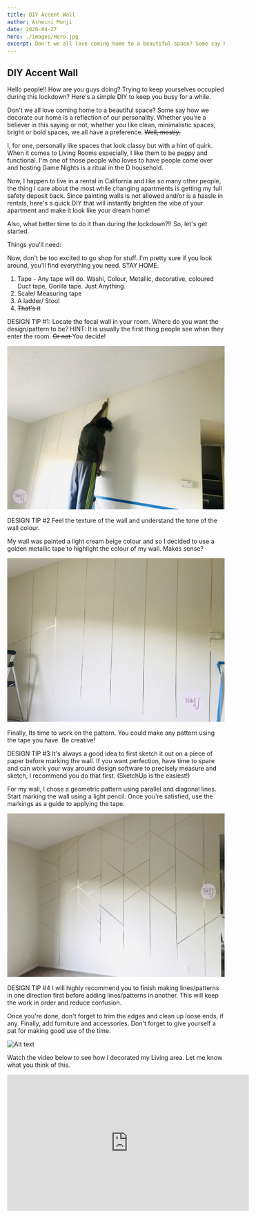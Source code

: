 ```yaml
---
title: DIY Accent Wall
author: Ashwini Munji
date: 2020-04-27
hero: ./images/Hero.jpg
excerpt: Don't we all love coming home to a beautiful space? Some say how we decorate our home is a reflection of our own personality.
---
```


## DIY Accent Wall

Hello people!!
How are you guys doing? Trying to keep yourselves occupied during this lockdown? Here's a simple DIY to keep you busy for a while.

Don't we all love coming home to a beautiful space? Some say how we decorate our home is a reflection of our personality. Whether you're a believer in this saying or not, whether you like clean, minimalistic spaces, bright or bold spaces, we all have a preference. <del>Well, mostly.</del>

I, for one, personally like spaces that look classy but with a hint of quirk. When it comes to Living Rooms especially, I like them to be peppy and functional. I'm one of those people who loves to have people come over and hosting Game Nights is a ritual in the D household. 

Now, I happen to live in a rental in California and like so many other people, the thing I care about the most while changing apartments is getting my full safety deposit back. Since painting walls is not allowed and/or is a hassle in rentals, here's a quick DIY that will instantly brighten the vibe of your apartment and make it look like your dream home! 

Also, what better time to do it than during the lockdown?!! So, let's get started.

Things you'll need:

Now, don't be too excited to go shop for stuff. I'm pretty sure if you look around, you'll find everything you need. STAY HOME.

1. Tape - Any tape will do. Washi, Colour, Metallic, decorative, coloured Duct tape, Gorilla tape. Just Anything.
2. Scale/ Measuring tape
3. A ladder/ Stool 
4. <del> That's it</del>

DESIGN TIP #1: Locate the focal wall in your room. Where do you want the design/pattern to be? 
HINT: It is usually the first thing people see when they enter the room. <del> Or not </del> You decide!

<div className="Image__Small">
  <img
    src="./images/Measurements.jpg"
    title="Logo Title Text 1"
    alt="Alt text"
  />
</div>


DESIGN TIP #2
Feel the texture of the wall and understand the tone of the wall colour. 

My wall was painted a light cream beige colour and so
I decided to use a golden metallic tape to highlight the colour of my wall. Makes sense?

<div className="Image__Small">
  <img
    src="./images/Parallel_lines.jpg"
    title="Logo Title Text 1"
    alt="Alt text"
  />
</div>


Finally, Its time to work on the pattern. You could make any pattern using the tape you have. Be creative! 

DESIGN TIP #3
It's always a good idea to first sketch it out on a piece of paper before marking the wall. If you want perfection, have time to spare and can work your way around design software to precisely measure and sketch, I recommend you do that first. (SketchUp is the easiest!)

For my wall, I chose a geometric pattern using parallel and diagonal lines. 
Start marking the wall using a light pencil. Once you're satisfied, use the markings as a guide to applying the tape. 

<div className="Image__Small">
  <img
    src="./images/Diagonal_Lines.jpg"
    title="Logo Title Text 1"
    alt="Alt text"
  />
</div>


DESIGN TIP #4
I will highly recommend you to finish making lines/patterns in one direction first before adding lines/patterns in another. This will keep the work in order and reduce confusion.

Once you're done, don't forget to trim the edges and clean up loose ends, if any. Finally, add furniture and accessories. Don't forget to give yourself a pat for making good use of the time. 

<div className="Image__Small">
  <img
    src="./images/Final.jpg"
    title="Logo Title Text 1"
    alt="Alt text"
  />
</div>


Watch the video below to see how I decorated my Living area. Let me know what you think of this. 

<iframe width="560" height="315" src="https://www.youtube.com/embed/8Kab08TJIJg" frameborder="0" allow="accelerometer; autoplay; encrypted-media; gyroscope; picture-in-picture" allowfullscreen></iframe>













